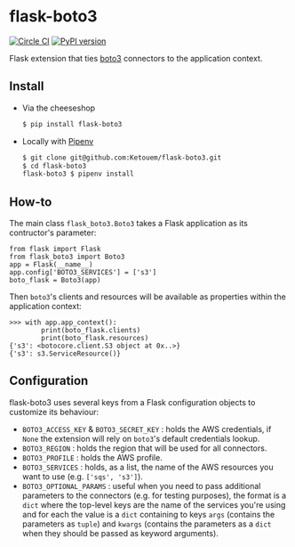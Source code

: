 # flask-boto3

[![Circle CI](https://circleci.com/gh/Ketouem/flask-boto3.svg?style=svg)](https://circleci.com/gh/Ketouem/flask-boto3)
[![PyPI version](https://badge.fury.io/py/Flask-Boto3.svg)](https://badge.fury.io/py/Flask-Boto3)

Flask extension that ties [boto3](https://github.com/boto/boto3) connectors to the application context.

## Install

* Via the cheeseshop
    ```bash
    $ pip install flask-boto3
    ```

* Locally with [Pipenv](https://docs.pipenv.org/)
    ```bash
    $ git clone git@github.com:Ketouem/flask-boto3.git
    $ cd flask-boto3
    flask-boto3 $ pipenv install
    ```

## How-to

The main class `flask_boto3.Boto3` takes a Flask application as its contructor's parameter:

```
from flask import Flask
from flask_boto3 import Boto3
app = Flask(__name__)
app.config['BOTO3_SERVICES'] = ['s3']
boto_flask = Boto3(app)
```

Then `boto3`'s clients and resources will be available as properties within the application context:

```
>>> with app.app_context():
        print(boto_flask.clients)
        print(boto_flask.resources)
{'s3': <botocore.client.S3 object at 0x..>}
{'s3': s3.ServiceResource()}
```

## Configuration

flask-boto3 uses several keys from a Flask configuration objects to customize its behaviour:

- `BOTO3_ACCESS_KEY` & `BOTO3_SECRET_KEY` : holds the AWS credentials, if `None` the extension will rely on `boto3`'s default credentials lookup.
- `BOTO3_REGION` : holds the region that will be used for all connectors.
- `BOTO3_PROFILE` : holds the AWS profile.
- `BOTO3_SERVICES` : holds, as a list, the name of the AWS resources you want to use (e.g. `['sqs', 's3']`).
- `BOTO3_OPTIONAL_PARAMS` : useful when you need to pass additional parameters to the connectors (e.g. for testing purposes), the format is a `dict` where the top-level keys are the name of the services you're using and for each the value is a `dict` containing to keys `args` (contains the parameters as `tuple`) and `kwargs` (contains the parameters as a `dict` when they should be passed as keyword arguments).
